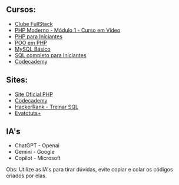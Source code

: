 ## Cursos:
- [Clube FullStack](https://www.udemy.com/course/clube-fullstack/)
- [PHP Moderno - Módulo 1 - Curso em Vídeo](https://youtube.com/playlist?list=PLHz_AreHm4dlFPrCXCmd5g92860x_Pbr_&si=pX8i4RNZ6pOj_rP7)
- [PHP para Iniciantes](https://www.youtube.com/playlist?list=PLHz_AreHm4dm4beCCCmW4xwpmLf6EHY9k)
- [POO em PHP](https://www.youtube.com/playlist?list=PLHz_AreHm4dmGuLII3tsvryMMD7VgcT7x)
- [MySQL Básico](https://www.youtube.com/watch?v=Ofktsne-utM&list=PLHz_AreHm4dkBs-795Dsgvau_ekxg8g1r)
- [SQL completo para Iniciantes](https://www.youtube.com/watch?v=G7bMwefn8RQ)
- [Codecademy](https://www.codecademy.com/catalog/language/php)

## Sites:
- [Site Oficial PHP](https://www.php.net/)
- [Codecademy](https://www.codecademy.com/catalog/language/php)
- [HackerRank - Treinar SQL](www.hackerrank.com)
- [Evatotuts+](https://code.tutsplus.com/c/php)

## IA's
- ChatGPT -  Openai
- Gemini - Google
- Copilot - Microsoft

Obs: Utilize as IA's para tirar dúvidas, evite copiar e colar os códigos criados por elas.
